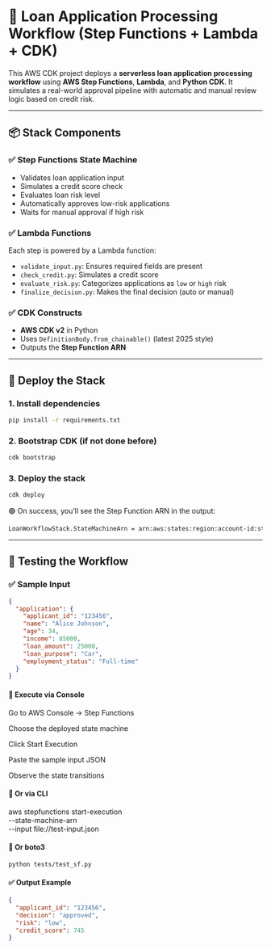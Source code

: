 # 🏦 Loan Application Processing Workflow (Step Functions + Lambda + CDK)

This AWS CDK project deploys a **serverless loan application processing workflow** using **AWS Step Functions**, **Lambda**, and **Python CDK**. It simulates a real-world approval pipeline with automatic and manual review logic based on credit risk.

<!-- ![loan-application-workflow](./loan-application-workflow.png) -->

---

## 📦 Stack Components

### ✅ Step Functions State Machine
- Validates loan application input
- Simulates a credit score check
- Evaluates loan risk level
- Automatically approves low-risk applications
- Waits for manual approval if high risk

### ✅ Lambda Functions
Each step is powered by a Lambda function:
- `validate_input.py`: Ensures required fields are present
- `check_credit.py`: Simulates a credit score
- `evaluate_risk.py`: Categorizes applications as `low` or `high` risk
- `finalize_decision.py`: Makes the final decision (auto or manual)

### ✅ CDK Constructs
- **AWS CDK v2** in Python
- Uses `DefinitionBody.from_chainable()` (latest 2025 style)
- Outputs the **Step Function ARN**

---

## 🚀 Deploy the Stack

### 1. Install dependencies

```bash
pip install -r requirements.txt
```

### 2. Bootstrap CDK (if not done before)

```bash
cdk bootstrap
```

### 3. Deploy the stack

```bash
cdk deploy
```

🟢 On success, you’ll see the Step Function ARN in the output:

```bash
LoanWorkflowStack.StateMachineArn = arn:aws:states:region:account-id:stateMachine:LoanApplicationStateMachinexxxxxxx
```

---

## 🧪 Testing the Workflow

### ✅ Sample Input

```json
{
  "application": {
    "applicant_id": "123456",
    "name": "Alice Johnson",
    "age": 34,
    "income": 85000,
    "loan_amount": 25000,
    "loan_purpose": "Car",
    "employment_status": "Full-time"
  }
}
```

#### 🚀 Execute via Console
Go to AWS Console → Step Functions

Choose the deployed state machine

Click Start Execution

Paste the sample input JSON

Observe the state transitions

#### 🧪 Or via CLI

aws stepfunctions start-execution \
  --state-machine-arn <your-arn> \
  --input file://test-input.json

#### 🧪 Or boto3

```bash
python tests/test_sf.py
```

#### ✅ Output Example


```json
{
  "applicant_id": "123456",
  "decision": "approved",
  "risk": "low",
  "credit_score": 745
}
```
